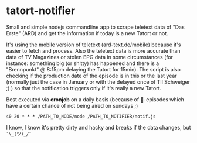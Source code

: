 # tatort-notifier

Small and simple nodejs commandline app to scrape teletext data of "Das Erste" (ARD) and get the information if today is a new Tatort or not.

It's using the mobile version of teletext (ard-text.de/mobile) because it's easier to fetch and process. Also the teletext data is more accurate than data of TV Magazines or stolen EPG data in some circumstances (for instance: something big (or shitty) has happened and there is a "Brennpunkt" @ 8:15pm delaying the Tatort for 15min). The script is also checking if the production date of the episode is in this or the last year (normally just the case in January or with the delayed once of Til Schweiger ;) ) so that the notification triggers only if it's really a new Tatort.

Best executed via **cronjob** on a daily basis (because of :christmas_tree:-episodes which have a certain chance of not being aired on sundays ;)

```40 20 * * * /PATH_TO_NODE/node /PATH_TO_NOTIFIER/notif.js```


I know, I know it's pretty dirty and hacky and breaks if the data changes, but ```¯\_(ツ)_/¯```
